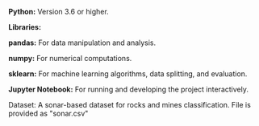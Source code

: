 **Python:** Version 3.6 or higher.

**Libraries:**

**pandas:** For data manipulation and analysis.

**numpy:** For numerical computations.

**sklearn:** For machine learning algorithms, data splitting, and evaluation.

**Jupyter Notebook:** For running and developing the project interactively.


Dataset: A sonar-based dataset for rocks and mines classification. File is provided as "sonar.csv"
